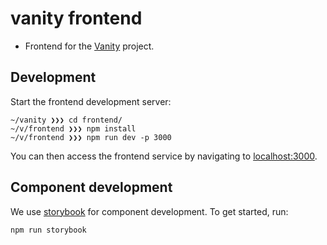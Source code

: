# vanity frontend

- Frontend for the [Vanity](https://github.com/Meeshkan/vanity) project.

## Development

Start the frontend development server:

```
~/vanity ❯❯❯ cd frontend/
~/v/frontend ❯❯❯ npm install
~/v/frontend ❯❯❯ npm run dev -p 3000
```

You can then access the frontend service by navigating to [localhost:3000](http://localhost:3000).

## Component development

We use [storybook](https://storybook.js.org) for component development.  To get started, run:

```
npm run storybook
```